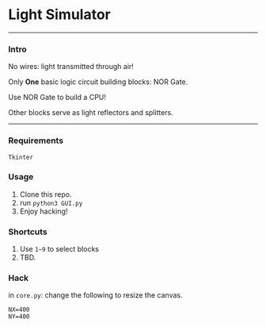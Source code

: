# Light Simulator

---

### Intro

No wires: light transmitted through air! 

Only **One** basic logic circuit building blocks: NOR Gate.

Use NOR Gate to build a CPU!

Other blocks serve as light reflectors and splitters.


---

### Requirements

    Tkinter

### Usage

 1. Clone this repo.
 2. run `python3 GUI.py`
 3. Enjoy hacking!

### Shortcuts

 1. Use `1~9` to select blocks
 2. TBD.

### Hack

in `core.py`: change the following to resize the canvas.

```
NX=400
NY=400
```